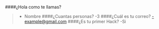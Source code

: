 ####¿Hola como te llamas?
> - Nombre
####¿Cuantas personas?
> -3
####¿Cuál es tu correo?
> -example@gmail.com
####¿Es tu primer Hack?
> -Si
